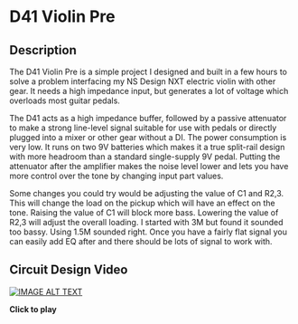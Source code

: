 # D41 Violin Pre

## Description

The D41 Violin Pre is a simple project I designed and built in a few hours to solve a problem interfacing my NS Design NXT electric violin with other gear. It needs a high impedance input, but generates a lot of voltage which overloads most guitar pedals.

The D41 acts as a high impedance buffer, followed by a passive attenuator to make a strong line-level signal suitable for use with pedals or directly plugged into a mixer or other gear without a DI. The power consumption is very low. It runs on two 9V batteries which makes it a true split-rail design with more headroom than a standard single-supply 9V pedal. Putting the attenuator after the amplifier makes the noise level lower and lets you have more control over the tone by changing input part values.

Some changes you could try would be adjusting the value of C1 and R2,3. This will change the load on the pickup which will have an effect on the tone. Raising the value of C1 will block more bass. Lowering the value of R2,3 will adjust the overall loading. I started with 3M but found it sounded too bassy. Using 1.5M sounded right. Once you have a fairly flat signal you can easily add EQ after and there should be lots of signal to work with.

## Circuit Design Video
[![IMAGE ALT TEXT](http://img.youtube.com/vi/g0rNiV_gOls/0.jpg)](http://www.youtube.com/watch?v=g0rNiV_gOls "Simple Violin Preamp")

**Click to play**

